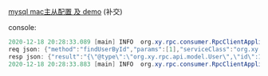 [mysql mac主从配置 及 demo](https://github.com/catofdestruction/JAVA-000/tree/main/Week_07/mysql-master-slave-replication) (补交)

console:

```java
2020-12-18 20:28:33.089 [main] INFO  org.xy.rpc.consumer.RpcClientApplication.main:22 - class org.xy.rpc.consumer.RpcClientApplication
req json: {"method":"findUserById","params":[1],"serviceClass":"org.xy.rpc.api.service.UserService"}
resp json: {"result":"{\"@type\":\"org.xy.rpc.api.model.User\",\"id\":1,\"name\":\"XY-1608294513774\"}","status":true,"exception":null}
2020-12-18 20:28:33.883 [main] INFO  org.xy.rpc.consumer.RpcClientApplication.main:26 - user User(id=1, name=XY-1608294513774)
```

